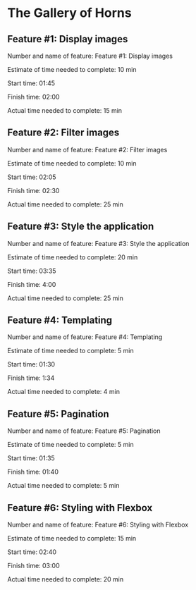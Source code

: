 # The Gallery of Horns

## Feature #1: Display images

Number and name of feature: Feature #1: Display images

Estimate of time needed to complete: 10 min

Start time: 01:45

Finish time: 02:00

Actual time needed to complete: 15 min

## Feature #2: Filter images

Number and name of feature: Feature #2: Filter images

Estimate of time needed to complete: 10 min

Start time: 02:05

Finish time: 02:30

Actual time needed to complete: 25 min

## Feature #3: Style the application

Number and name of feature: Feature #3: Style the application

Estimate of time needed to complete: 20 min

Start time: 03:35

Finish time: 4:00

Actual time needed to complete: 25 min

## Feature #4: Templating

Number and name of feature: Feature #4: Templating

Estimate of time needed to complete: 5 min

Start time: 01:30

Finish time: 1:34

Actual time needed to complete: 4 min

## Feature #5: Pagination

Number and name of feature: Feature #5: Pagination

Estimate of time needed to complete: 5 min

Start time: 01:35

Finish time: 01:40

Actual time needed to complete: 5 min

## Feature #6: Styling with Flexbox

Number and name of feature: Feature #6: Styling with Flexbox

Estimate of time needed to complete: 15 min

Start time: 02:40

Finish time: 03:00

Actual time needed to complete: 20 min